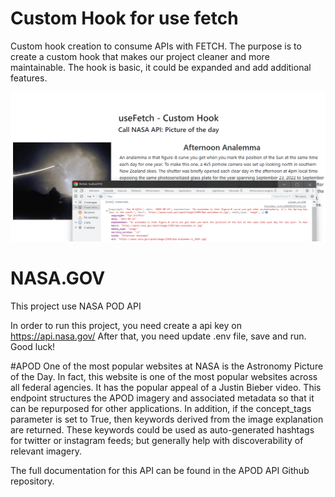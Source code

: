 # Custom Hook for use fetch
Custom hook creation to consume APIs with FETCH. The purpose is to create a custom hook that makes our project cleaner and more maintainable.
The hook is basic, it could be expanded and add additional features.    

    
<img src="https://github.com/theneocosmic/fetch-react-hook/blob/main/src/assets/useFetch.png" alt="screenshot">
   
# NASA.GOV
This project use NASA POD API    



In order to run this project, you need create a api key on https://api.nasa.gov/
After that, you need update .env file, save and run. Good luck!
    

#APOD
One of the most popular websites at NASA is the Astronomy Picture of the Day. In fact, this website is one of the most popular websites across all federal agencies. It has the popular appeal of a Justin Bieber video. This endpoint structures the APOD imagery and associated metadata so that it can be repurposed for other applications. In addition, if the concept_tags parameter is set to True, then keywords derived from the image explanation are returned. These keywords could be used as auto-generated hashtags for twitter or instagram feeds; but generally help with discoverability of relevant imagery.

The full documentation for this API can be found in the APOD API Github repository.
